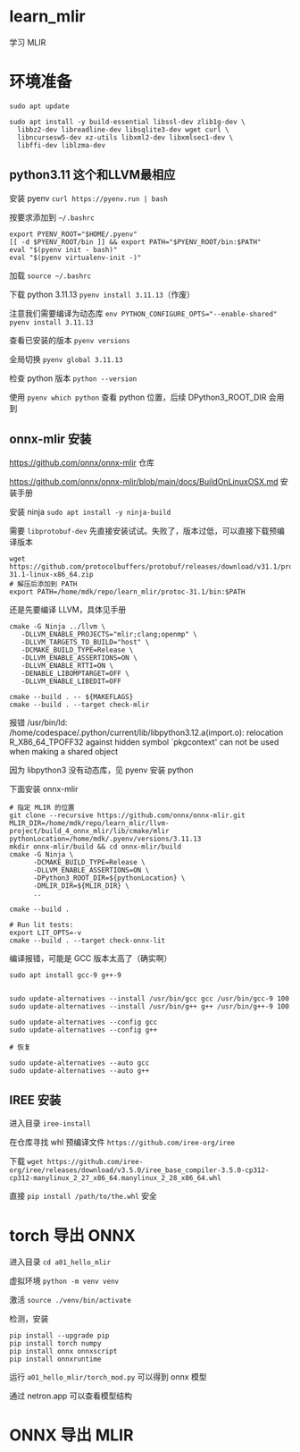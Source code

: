 # learn_mlir
学习 MLIR

# 环境准备

```
sudo apt update

sudo apt install -y build-essential libssl-dev zlib1g-dev \
  libbz2-dev libreadline-dev libsqlite3-dev wget curl \
  libncursesw5-dev xz-utils libxml2-dev libxmlsec1-dev \
  libffi-dev liblzma-dev
```

## python3.11 这个和LLVM最相应

安装 pyenv `curl https://pyenv.run | bash`

按要求添加到 `~/.bashrc`

```
export PYENV_ROOT="$HOME/.pyenv"
[[ -d $PYENV_ROOT/bin ]] && export PATH="$PYENV_ROOT/bin:$PATH"
eval "$(pyenv init - bash)"
eval "$(pyenv virtualenv-init -)"
```

加载 `source ~/.bashrc`

下载 python 3.11.13 `pyenv install 3.11.13`（作废）

注意我们需要编译为动态库 `env PYTHON_CONFIGURE_OPTS="--enable-shared" pyenv install 3.11.13`

查看已安装的版本 `pyenv versions`

全局切换 `pyenv global 3.11.13`

检查 python 版本 `python --version`

使用 `pyenv which python` 查看 python 位置，后续 DPython3_ROOT_DIR 会用到

## onnx-mlir 安装

https://github.com/onnx/onnx-mlir 仓库

https://github.com/onnx/onnx-mlir/blob/main/docs/BuildOnLinuxOSX.md 安装手册

安装 ninja `sudo apt install -y ninja-build`

需要 `libprotobuf-dev` 先直接安装试试。失败了，版本过低，可以直接下载预编译版本

```
wget https://github.com/protocolbuffers/protobuf/releases/download/v31.1/protoc-31.1-linux-x86_64.zip
# 解压后添加到 PATH
export PATH=/home/mdk/repo/learn_mlir/protoc-31.1/bin:$PATH

```

还是先要编译 LLVM，具体见手册

```
cmake -G Ninja ../llvm \
   -DLLVM_ENABLE_PROJECTS="mlir;clang;openmp" \
   -DLLVM_TARGETS_TO_BUILD="host" \
   -DCMAKE_BUILD_TYPE=Release \
   -DLLVM_ENABLE_ASSERTIONS=ON \
   -DLLVM_ENABLE_RTTI=ON \
   -DENABLE_LIBOMPTARGET=OFF \
   -DLLVM_ENABLE_LIBEDIT=OFF

cmake --build . -- ${MAKEFLAGS}
cmake --build . --target check-mlir
```

报错 /usr/bin/ld: /home/codespace/.python/current/lib/libpython3.12.a(import.o): relocation R_X86_64_TPOFF32 against hidden symbol `pkgcontext' can not be used when making a shared object

因为 libpython3 没有动态库，见 pyenv 安装 python

下面安装 onnx-mlir

```
# 指定 MLIR 的位置
git clone --recursive https://github.com/onnx/onnx-mlir.git 
MLIR_DIR=/home/mdk/repo/learn_mlir/llvm-project/build_4_onnx_mlir/lib/cmake/mlir
pythonLocation=/home/mdk/.pyenv/versions/3.11.13
mkdir onnx-mlir/build && cd onnx-mlir/build
cmake -G Ninja \
      -DCMAKE_BUILD_TYPE=Release \
      -DLLVM_ENABLE_ASSERTIONS=ON \
      -DPython3_ROOT_DIR=${pythonLocation} \
      -DMLIR_DIR=${MLIR_DIR} \
      ..

cmake --build .

# Run lit tests:
export LIT_OPTS=-v
cmake --build . --target check-onnx-lit
```

编译报错，可能是 GCC 版本太高了（确实啊）
```
sudo apt install gcc-9 g++-9


sudo update-alternatives --install /usr/bin/gcc gcc /usr/bin/gcc-9 100
sudo update-alternatives --install /usr/bin/g++ g++ /usr/bin/g++-9 100

sudo update-alternatives --config gcc
sudo update-alternatives --config g++

# 恢复

sudo update-alternatives --auto gcc
sudo update-alternatives --auto g++
```

## IREE 安装

进入目录 `iree-install`

在仓库寻找 whl 预编译文件 `https://github.com/iree-org/iree`

下载 `wget https://github.com/iree-org/iree/releases/download/v3.5.0/iree_base_compiler-3.5.0-cp312-cp312-manylinux_2_27_x86_64.manylinux_2_28_x86_64.whl`

直接 `pip install /path/to/the.whl` 安全

# torch 导出 ONNX

进入目录 `cd a01_hello_mlir`

虚拟环境 `python -m venv venv`

激活 `source ./venv/bin/activate`

检测，安装

```
pip install --upgrade pip
pip install torch numpy
pip install onnx onnxscript
pip install onnxruntime
```

运行 `a01_hello_mlir/torch_mod.py` 可以得到 onnx 模型

通过 netron.app 可以查看模型结构

# ONNX 导出 MLIR


